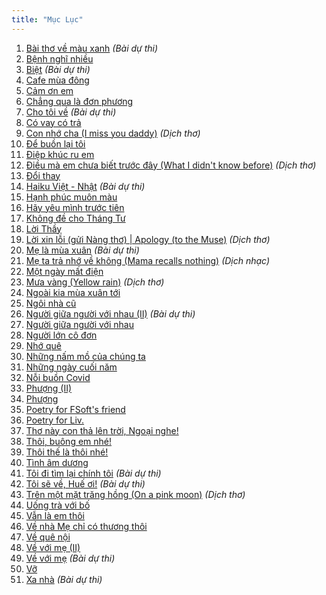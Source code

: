 ```yaml
---
title: "Mục Lục"
---
```

1. [Bài thơ về màu xanh](/posts/bai-tho-ve-mau-xanh) *(Bài dự thi)*
2. [Bệnh nghĩ nhiều](/posts/benh-nghi-nhieu)
3. [Biệt](/posts/biet) *(Bài dự thi)*
4. [Cafe mùa đông](/posts/cafe-mua-dong)
5. [Cảm ơn em](/posts/cam-on-em)
6. [Chẳng qua là đơn phương](/posts/chang-qua-la-don-phuong)
7. [Cho tôi về](/posts/cho-toi-ve) *(Bài dự thi)*
8. [Có vay có trả](/posts/co-vay-co-tra)
9. [Con nhớ cha (I miss you daddy)](/posts/con-nho-cha) *(Dịch thơ)*
10. [Để buồn lại tôi](/posts/de-buon-lai-toi)
11. [Điệp khúc ru em](/posts/diep-khuc-ru-em)
12. [Điều mà em chưa biết trước đây (What I didn't know before)](/posts/dieu-ma-em-chua-biet-truoc-day) *(Dịch thơ)*
13. [Đổi thay](/posts/doi-thay)
14. [Haiku Việt - Nhật](/posts/haiku-viet-nhat) *(Bài dự thi)*
15. [Hạnh phúc muôn màu](/posts/hanh-phuc-muon-mau)
16. [Hãy yêu mình trước tiên](/posts/hay-yeu-minh-truoc-tien)
17. [Không đề cho Tháng Tư](/posts/khong-de-cho-thang-tu)
18. [Lời Thầy](/posts/loi-thay)
19. [Lời xin lỗi (gửi Nàng thơ) | Apology (to the Muse)](/posts/loi-xin-loi-gui-nang-tho) *(Dịch thơ)*
20. [Mẹ là mùa xuân](/posts/me-la-mua-xuan) *(Bài dự thi)*
21. [Mẹ ta trả nhớ về không (Mama recalls nothing)](/posts/me-ta-tra-nho-ve-khong) *(Dịch nhạc)*
22. [Một ngày mất điện](/posts/mot-ngay-mat-dien)
23. [Mưa vàng (Yellow rain)](/posts/mua-vang) *(Dịch thơ)*
24. [Ngoài kia mùa xuân tới](/posts/ngoai-kia-mua-xuan-toi)
25. [Ngôi nhà cũ](/posts/ngoi-nha-cu)
26. [Người giữa người với nhau (II)](/posts/nguoi-giua-nguoi-voi-nhau-2) *(Bài dự thi)*
27. [Người giữa người với nhau](/posts/nguoi-giua-nguoi-voi-nhau)
28. [Người lớn cô đơn](/posts/nguoi-lon-co-don)
29. [Nhớ quê](/posts/nho-que)
30. [Những nấm mồ của chúng ta](/posts/nhung-nam-mo-cua-chung-ta)
31. [Những ngày cuối năm](/posts/nhung-ngay-cuoi-nam)
32. [Nỗi buồn Covid](/posts/noi-buon-covid)
33. [Phượng (II)](/posts/phuong-2)
34. [Phượng](/posts/phuong)
35. [Poetry for FSoft's friend](/posts/poetry-for-fsoft-friend)
36. [Poetry for Liv.](/posts/poetry-for-liv)
37. [Thơ này con thả lên trời, Ngoại nghe!](/posts/tho-nay-con-tha-len-troi-ngoai-nghe)
38. [Thôi, buông em nhé!](/posts/thoi-buong-em-nhe)
39. [Thôi thế là thôi nhé!](/posts/thoi-the-la-thoi-nhe)
40. [Tình âm dương](/posts/tinh-am-duong)
41. [Tôi đi tìm lại chính tôi](/posts/toi-di-tim-lai-chinh-toi) *(Bài dự thi)*
42. [Tôi sẽ về, Huế ơi!](/posts/toi-se-ve-hue-oi) *(Bài dự thi)*
43. [Trên một mặt trăng hồng (On a pink moon)](/posts/tren-mot-mat-trang-hong) *(Dịch thơ)*
44. [Uống trà với bố](/posts/uong-tra-voi-bo)
45. [Vẫn là em thôi](/posts/van-la-em-thoi)
46. [Về nhà Mẹ chỉ có thương thôi](/posts/ve-nha-me-chi-co-thuong-thoi)
47. [Về quê nội](/posts/ve-que-noi)
48. [Về với mẹ (II)](/posts/ve-voi-me-2)
49. [Về với mẹ](/posts/ve-voi-me) *(Bài dự thi)*
50. [Vỡ](/posts/vo)
51. [Xa nhà](/posts/xa-nha) *(Bài dự thi)*
